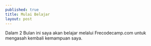 ```yaml
---
published: true
title: Mulai Belajar
layout: post
---
```

Dalam 2 Bulan ini saya akan belajar melalui Frecodecamp.com untuk mengasah kembali kemampuan saya.